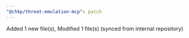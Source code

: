 ```yaml
---
"@chkp/threat-emulation-mcp": patch
---
```


Added 1 new file(s), Modified 1 file(s) (synced from internal repository)
